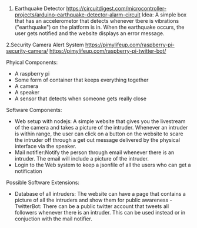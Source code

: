 1. Earthquake Detector
https://circuitdigest.com/microcontroller-projects/arduino-earthquake-detector-alarm-circuit
Idea: A simple box that has an accelerometor that detects whenever tbere is vibrations ("earthquake") on the platform is in. When the earthquake occurs,  the user gets notified and the website displays an error message.
        
2.Security Camera Alert System
https://pimylifeup.com/raspberry-pi-security-camera/
https://pimylifeup.com/raspberry-pi-twitter-bot/
    
Phyical Components:
- A raspberry pi
- Some form  of container that keeps everything together
- A camera
- A speaker
- A sensor that detects when someone gets really close
   
Software Components:
- Web setup with nodejs: A simple website that gives you the livestream of the camera and takes a picture of the intruder. Whenever an intruder is within range, the user can click on a button on the website to scare the intruder off through a get out message delivered by the physical interface via the speaker.
- Mail notifier:Notify the person through email whenever there is an intruder. The email will include a picture of the intruder.
- Login to the Web system to keep a jsonfile of all the users who can get a notification
    
Possible Software Extensions:
- Database of all intruders: The website can have a page that contains a picture of all the intruders and show them for public awareness
-TwitterBot: There can be a public twitter account that tweets all followers whenever there is an intruder. This can be used instead or in conjuction with the mail notifier. 


